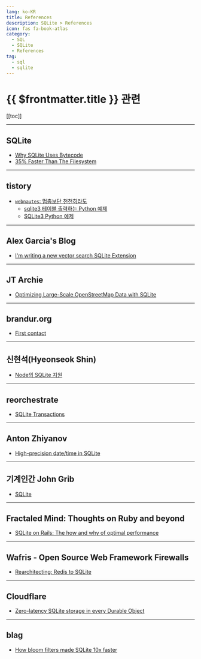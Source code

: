 ```yaml
---
lang: ko-KR
title: References
description: SQLite > References
icon: fas fa-book-atlas
category:
  - SQL
  - SQLite 
  - References
tag: 
  - sql
  - sqlite
---
```


# {{ $frontmatter.title }} 관련

[[toc]]

---

## <FontIcon icon="iconfont icon-sqlite"/>SQLite

- [Why SQLite Uses Bytecode](https://sqlite.org/draft/whybytecode.html)
- [35% Faster Than The Filesystem](https://sqlite.org/fasterthanfs.html)

---

## tistory

- [`webnautes`: 멈춤보단 천천히라도](https://webnautes.tistory.com/m/)
  - [sqlite3 테이블 출력하는 Python 예제](https://webnautes.tistory.com/m/2372)
  - [SQLite3 Python 예제](https://webnautes.tistory.com/m/2284)
  
<!-- END: tistory.com -->

---

## Alex Garcia's Blog

- [I'm writing a new vector search SQLite Extension](https://alexgarcia.xyz/blog/2024/building-new-vector-search-sqlite/index.html)

---

## JT Archie

- [Optimizing Large-Scale OpenStreetMap Data with SQLite](https://jtarchie.com/posts/2024-07-02-optimizing-large-scale-openstreetmap-data-with-sqlite)

---

## brandur.org

- [First contact](https://brandur.org/atoms/gubk5w2)

---

## 신현석(Hyeonseok Shin)

- [Node의 SQLite 지원](https://hyeonseok.com/blog/915)

---

## reorchestrate

- [SQLite Transactions](https://reorchestrate.com/posts/sqlite-transactions/)

---

## Anton Zhiyanov

- [High-precision date/time in SQLite](https://antonz.org/sqlean-time/)

---

## 기계인간 John Grib

- [SQLite](https://johngrib.github.io/wiki/database/sqlite/)

---

## Fractaled Mind: Thoughts on Ruby and beyond

- [SQLite on Rails: The how and why of optimal performance](https://fractaledmind.github.io/2024/04/15/sqlite-on-rails-the-how-and-why-of-optimal-performance/)

---

## Wafris - Open Source Web Framework Firewalls

- [Rearchitecting: Redis to SQLite](https://wafris.org/blog/rearchitecting-for-sqlite)

<!-- END: wafris.org -->

---

## Cloudflare

- [Zero-latency SQLite storage in every Durable Object](https://blog.cloudflare.com/sqlite-in-durable-objects/)

<!-- END: blog.cloudflare.com -->

---

## blag

- [How bloom filters made SQLite 10x faster](https://avi.im/blag/2024/sqlite-past-present-future/)

<!-- END: avi.im -->

<TagLinks />